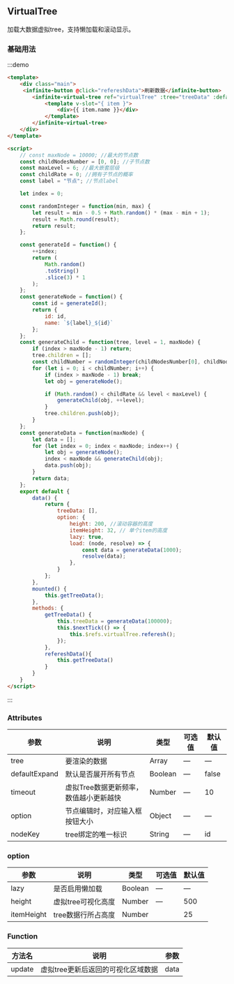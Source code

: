 ## VirtualTree

加载大数据虚拟tree，支持懒加载和滚动显示。

### 基础用法

:::demo 

```html
<template>
    <div class="main">
     <infinite-button @click="refereshData">刷新数据</infinite-button>
        <infinite-virtual-tree ref="virtualTree" :tree="treeData" :defaultExpand="false" :option="option">
            <template v-slot="{ item }">
                <div>{{ item.name }}</div>
            </template>
        </infinite-virtual-tree>
    </div>
</template>

<script>
    // const maxNode = 10000; //最大的节点数
    const childNodesNumber = [0, 0]; //子节点数
    const maxLevel = 6; //最大嵌套层级
    const childRate = 0; //拥有子节点的概率
    const label = "节点"; //节点label

    let index = 0;

    const randomInteger = function(min, max) {
        let result = min - 0.5 + Math.random() * (max - min + 1);
        result = Math.round(result);
        return result;
    };

    const generateId = function() {
        ++index;
        return (
            Math.random()
            .toString()
            .slice(3) * 1
        );
    };
    const generateNode = function() {
        const id = generateId();
        return {
            id: id,
            name: `${label}_${id}`
        };
    };
    const generateChild = function(tree, level = 1, maxNode) {
        if (index > maxNode - 1) return;
        tree.children = [];
        const childNumber = randomInteger(childNodesNumber[0], childNodesNumber[1]);
        for (let i = 0; i < childNumber; i++) {
            if (index > maxNode - 1) break;
            let obj = generateNode();

            if (Math.random() < childRate && level < maxLevel) {
                generateChild(obj, ++level);
            }
            tree.children.push(obj);
        }
    };
    const generateData = function(maxNode) {
        let data = [];
        for (let index = 0; index < maxNode; index++) {
            let obj = generateNode();
            index < maxNode && generateChild(obj);
            data.push(obj);
        }
        return data;
    };
    export default {
        data() {
            return {
                treeData: [],
                option: {
                    height: 200, //滚动容器的高度
                    itemHeight: 32, // 单个item的高度
                    lazy: true,
                    load: (node, resolve) => {
                        const data = generateData(1000);
                        resolve(data);
                    },
                }
            };
        },
        mounted() {
            this.getTreeData();
        },
        methods: {
            getTreeData() {
                this.treeData = generateData(100000);
                this.$nextTick(() => {
                    this.$refs.virtualTree.referesh();
                });
            },
            refereshData(){
                this.getTreeData()
            }
        }
    }
</script>
```

:::



### Attributes

| 参数          | 说明                                   | 类型    | 可选值 | 默认值 |
| ------------- | -------------------------------------- | ------- | ------ | ------ |
| tree          | 要渲染的数据                           | Array   | —      | —      |
| defaultExpand | 默认是否展开所有节点                   | Boolean | —      | false  |
| timeout       | 虚拟Tree数据更新频率，数值越小更新越快 | Number  | —      | 10     |
| option        | 节点编辑时，对应输入框按钮大小         | Object  | —      | —      |
| nodeKey       | tree绑定的唯一标识                     | String  | —      | id     |

### option

| 参数       | 说明               | 类型    | 可选值 | 默认值 |
| ---------- | ------------------ | ------- | ------ | ------ |
| lazy       | 是否启用懒加载     | Boolean | —      | —      |
| height     | 虚拟tree可视化高度 | Number  | —      | 500    |
| itemHeight | tree数据行所占高度 | Number  |        | 25     |

### Function

| 方法名 | 说明                               | 参数 |
| ------ | ---------------------------------- | ---- |
| update | 虚拟tree更新后返回的可视化区域数据 | data |

### 